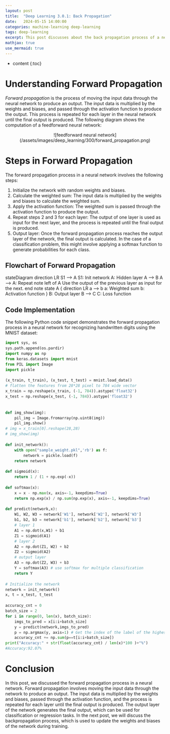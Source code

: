 ```yaml
---
layout: post
title:  "Deep Learning 3.0.1: Back Propagation"
date:   2024-05-15 14:00:00
categories: machine-learning deep-learning
tags: deep-learning
excerpt: This post discusses about the back propagation process of a neural network. Python code implementation is also provided.
mathjax: true
use_mermaid: true
---
```


* content
{:toc}


# Understanding Forward Propagation
_Forward propagation_ is the process of moving the input data through the neural network to produce an output. 
The input data is multiplied by the weights and biases, and passed through the activation function to produce the output. This process is repeated for each layer in the neural network until the final output is produced.
The following diagram shows the computation of a feedforward neural network:   

<p align="center">![feedforward neural network](/assets/images/deep_learning/300/forward_propagation.png)</p>

# Steps in Forward Propagation
The forward propagation process in a neural network involves the following steps:
1. Initialize the network with random weights and biases.
2. Calculate the weighted sum: The input data is multiplied by the weights and biases to calculate the weighted sum.
3. Apply the activation function: The weighted sum is passed through the activation function to produce the output.
4. Repeat steps 2 and 3 for each layer: The output of one layer is used as input for the next layer, and the process is repeated until the final output is produced.
5. Output layer: Once the forward propagation process reaches the output layer of the network, the final output is calculated. 
In the case of a classification problem, this might involve applying a softmax function to generate probabilities for each class.

## Flowchart of Forward Propagation
<div class="mermaid"> 
stateDiagram
    direction LR
    S1 --> A
    S1: Init network
    A: Hidden layer
    A --> B
    A --> A: Repeat
    note left of A
            Use the output of the previous layer as input for the next.
    end note
    state A {
      direction LR
      a --> b
      a: Weighted sum
      b: Activation function
    }
    B: Output layer
    B --> C
    C: Loss function

</div>

## Code Implementation
The following Python code snippet demonstrates the forward propagation process in a neural network for recognizing handwritten digits using the MNIST dataset:


```python
import sys, os
sys.path.append(os.pardir)
import numpy as np
from keras.datasets import mnist
from PIL import Image
import pickle

(x_train, t_train), (x_test, t_test) = mnist.load_data()
# flatten the features from 28*28 pixel to 784 wide vector
x_train = np.reshape(x_train, (-1, 784)).astype('float32')
x_test = np.reshape(x_test, (-1, 784)).astype('float32')


def img_show(img):
    pil_img = Image.fromarray(np.uint8(img))
    pil_img.show()
# img = x_train[0].reshape(28,28)
# img_show(img)

def init_network():
    with open("sample_weight.pkl",'rb') as f:
        network = pickle.load(f)
    return network

def sigmoid(x):
    return 1 / (1 + np.exp(-x))   

def softmax(x):
    x = x - np.max(x, axis=-1, keepdims=True)  
    return np.exp(x) / np.sum(np.exp(x), axis=-1, keepdims=True)

def predict(network,x):
    W1, W2, W3 = network['W1'], network['W2'], network['W3']
    b1, b2, b3 = network['b1'], network['b2'], network['b3']
    # layer 1
    A1 = np.dot(x,W1) + b1
    Z1 = sigmoid(A1)
    # layer 2
    A2 = np.dot(Z1, W2) + b2
    Z2 = sigmoid(A2)
    # output layer
    A3 = np.dot(Z2, W3) + b3
    Y = softmax(A3) # use softmax for multiple classification
    return Y

# Initialize the network
network = init_network()
x, t = x_test, t_test

accuracy_cnt = 0
batch_size = 2
for i in range(0, len(x), batch_size):
    imgs_to_pred = x[i:i+batch_size]
    y = predict(network,imgs_to_pred)
    p = np.argmax(y, axis=1) # Get the index of the label of the highest probability
    accuracy_cnt += np.sum(p==t[i:i+batch_size])
print("Accuracy:" + str(float(accuracy_cnt) / len(x)*100 )+"%")
#Accuracy:92.07%
```

# Conclusion
In this post, we discussed the forward propagation process in a neural network. 
Forward propagation involves moving the input data through the network to produce an output. 
The input data is multiplied by the weights and biases, passed through the activation function, 
and the process is repeated for each layer until the final output is produced. 
The output layer of the network generates the final output, which can be used for classification or regression tasks. 
In the next post, we will discuss the backpropagation process, which is used to update the weights and biases of the network during training.

